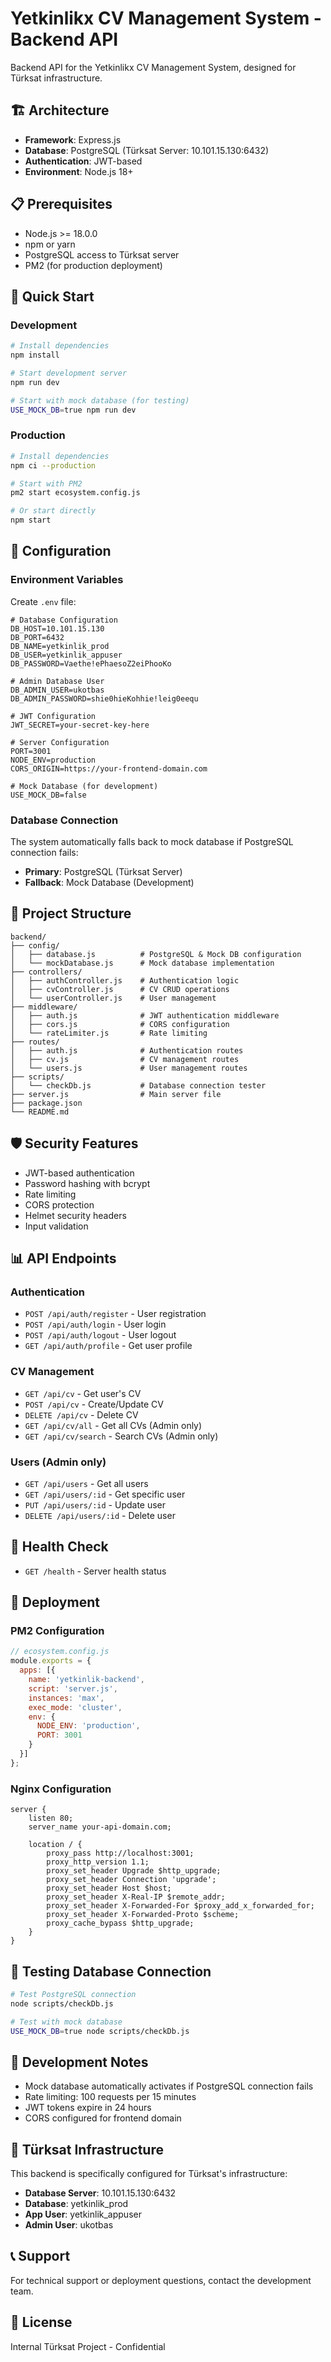 # Yetkinlikx CV Management System - Backend API

Backend API for the Yetkinlikx CV Management System, designed for Türksat infrastructure.

## 🏗️ Architecture

- **Framework**: Express.js
- **Database**: PostgreSQL (Türksat Server: 10.101.15.130:6432)
- **Authentication**: JWT-based
- **Environment**: Node.js 18+

## 📋 Prerequisites

- Node.js >= 18.0.0
- npm or yarn
- PostgreSQL access to Türksat server
- PM2 (for production deployment)

## 🚀 Quick Start

### Development
```bash
# Install dependencies
npm install

# Start development server
npm run dev

# Start with mock database (for testing)
USE_MOCK_DB=true npm run dev
```

### Production
```bash
# Install dependencies
npm ci --production

# Start with PM2
pm2 start ecosystem.config.js

# Or start directly
npm start
```

## 🔧 Configuration

### Environment Variables

Create `.env` file:

```env
# Database Configuration
DB_HOST=10.101.15.130
DB_PORT=6432
DB_NAME=yetkinlik_prod
DB_USER=yetkinlik_appuser
DB_PASSWORD=Vaethe!ePhaesoZ2eiPhooKo

# Admin Database User
DB_ADMIN_USER=ukotbas
DB_ADMIN_PASSWORD=shie0hieKohhie!leig0eequ

# JWT Configuration
JWT_SECRET=your-secret-key-here

# Server Configuration
PORT=3001
NODE_ENV=production
CORS_ORIGIN=https://your-frontend-domain.com

# Mock Database (for development)
USE_MOCK_DB=false
```

### Database Connection

The system automatically falls back to mock database if PostgreSQL connection fails:

- **Primary**: PostgreSQL (Türksat Server)
- **Fallback**: Mock Database (Development)

## 📁 Project Structure

```
backend/
├── config/
│   ├── database.js          # PostgreSQL & Mock DB configuration
│   └── mockDatabase.js      # Mock database implementation
├── controllers/
│   ├── authController.js    # Authentication logic
│   ├── cvController.js      # CV CRUD operations
│   └── userController.js    # User management
├── middleware/
│   ├── auth.js              # JWT authentication middleware
│   ├── cors.js              # CORS configuration
│   └── rateLimiter.js       # Rate limiting
├── routes/
│   ├── auth.js              # Authentication routes
│   ├── cv.js                # CV management routes
│   └── users.js             # User management routes
├── scripts/
│   └── checkDb.js           # Database connection tester
├── server.js                # Main server file
├── package.json
└── README.md
```

## 🛡️ Security Features

- JWT-based authentication
- Password hashing with bcrypt
- Rate limiting
- CORS protection
- Helmet security headers
- Input validation

## 📊 API Endpoints

### Authentication
- `POST /api/auth/register` - User registration
- `POST /api/auth/login` - User login
- `POST /api/auth/logout` - User logout
- `GET /api/auth/profile` - Get user profile

### CV Management
- `GET /api/cv` - Get user's CV
- `POST /api/cv` - Create/Update CV
- `DELETE /api/cv` - Delete CV
- `GET /api/cv/all` - Get all CVs (Admin only)
- `GET /api/cv/search` - Search CVs (Admin only)

### Users (Admin only)
- `GET /api/users` - Get all users
- `GET /api/users/:id` - Get specific user
- `PUT /api/users/:id` - Update user
- `DELETE /api/users/:id` - Delete user

## 🏥 Health Check

- `GET /health` - Server health status

## 🚀 Deployment

### PM2 Configuration

```javascript
// ecosystem.config.js
module.exports = {
  apps: [{
    name: 'yetkinlik-backend',
    script: 'server.js',
    instances: 'max',
    exec_mode: 'cluster',
    env: {
      NODE_ENV: 'production',
      PORT: 3001
    }
  }]
};
```

### Nginx Configuration

```nginx
server {
    listen 80;
    server_name your-api-domain.com;

    location / {
        proxy_pass http://localhost:3001;
        proxy_http_version 1.1;
        proxy_set_header Upgrade $http_upgrade;
        proxy_set_header Connection 'upgrade';
        proxy_set_header Host $host;
        proxy_set_header X-Real-IP $remote_addr;
        proxy_set_header X-Forwarded-For $proxy_add_x_forwarded_for;
        proxy_set_header X-Forwarded-Proto $scheme;
        proxy_cache_bypass $http_upgrade;
    }
}
```

## 🧪 Testing Database Connection

```bash
# Test PostgreSQL connection
node scripts/checkDb.js

# Test with mock database
USE_MOCK_DB=true node scripts/checkDb.js
```

## 📝 Development Notes

- Mock database automatically activates if PostgreSQL connection fails
- Rate limiting: 100 requests per 15 minutes
- JWT tokens expire in 24 hours
- CORS configured for frontend domain

## 🔧 Türksat Infrastructure

This backend is specifically configured for Türksat's infrastructure:

- **Database Server**: 10.101.15.130:6432
- **Database**: yetkinlik_prod
- **App User**: yetkinlik_appuser
- **Admin User**: ukotbas

## 📞 Support

For technical support or deployment questions, contact the development team.

## 📄 License

Internal Türksat Project - Confidential 